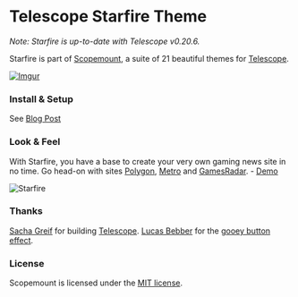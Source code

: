 # Telescope Starfire Theme

*Note: Starfire is up-to-date with Telescope v0.20.6.*

Starfire is part of [Scopemount](http://scopemount.startrack.io), a suite of 21 beautiful themes for [Telescope](http://www.telescopeapp.org/).

[![Imgur](http://i.imgur.com/8yYLXiY.jpg)](http://scopemount.startrack.io)

### Install & Setup

See [Blog Post](http://blog.startrack.io/scopemount-theme-starfire/)

### Look & Feel

With Starfire, you have a base to create your very own gaming news site in no time. Go head-on with sites [Polygon](http://www.polygon.com/), [Metro](http://metro.co.uk/entertainment/gaming/) and [GamesRadar](http://www.gamesradar.com/news/). - [Demo](http://sm-starfire.meteor.com/)

![Starfire](http://i.imgur.com/v8cgZJH.png)

### Thanks

[Sacha Greif](https://github.com/SachaG) for building [Telescope](https://github.com/TelescopeJS/Telescope).
[Lucas Bebber](https://twitter.com/lucasbebber) for the [gooey button effect](https://css-tricks.com/gooey-effect/).

### License

Scopemount is licensed under the [MIT license](http://opensource.org/licenses/MIT).
